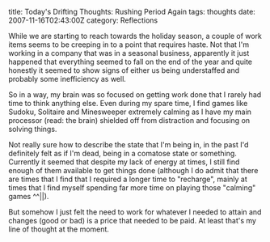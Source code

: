 title: Today's Drifting Thoughts: Rushing Period Again
tags: thoughts
date: 2007-11-16T02:43:00Z
category: Reflections

While we are starting to reach towards the holiday season, a couple of work items seems to be creeping in to a point that requires haste. Not that I'm working in a company that was in a seasonal business, apparently it just happened that everything seemed to fall on the end of the year and quite honestly it seemed to show signs of either us being understaffed and probably some inefficiency as well.

So in a way, my brain was so focused on getting work done that I rarely had time to think anything else. Even during my spare time, I find games like Sudoku, Solitaire and Minesweeper extremely calming as I have my main processor (read: the brain) shielded off from distraction and focusing on solving things.

Not really sure how to describe the state that I'm being in, in the past I'd definitely felt as if I'm dead, being in a comatose state or something. Currently it seemed that despite my lack of energy at times, I still find enough of them available to get things done (although I do admit that there are times that I find that I required a longer time to "recharge", mainly at times that I find myself spending far more time on playing those "calming" games ^^||).

But somehow I just felt the need to work for whatever I needed to attain and changes (good or bad) is a price that needed to be paid. At least that's my line of thought at the moment.
